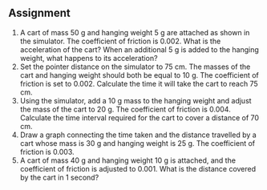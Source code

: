 ## Assignment

<ol>
  <li>A cart of mass 50 g and hanging weight 5 g are attached as shown in the simulator. The coefficient of friction is 0.002. What is the acceleration of the cart? When an additional 5 g is added to the hanging weight, what happens to its acceleration?</li>

  <li>Set the pointer distance on the simulator to 75 cm. The masses of the cart and hanging weight should both be equal to 10 g. The coefficient of friction is set to 0.002. Calculate the time it will take the cart to reach 75 cm.</li>

  <li>Using the simulator, add a 10 g mass to the hanging weight and adjust the mass of the cart to 20 g. The coefficient of friction is 0.004. Calculate the time interval required for the cart to cover a distance of 70 cm.</li>

  <li>Draw a graph connecting the time taken and the distance travelled by a cart whose mass is 30 g and hanging weight is 25 g. The coefficient of friction is 0.003.</li>

  <li>A cart of mass 40 g and hanging weight 10 g is attached, and the coefficient of friction is adjusted to 0.001. What is the distance covered by the cart in 1 second?</li>
</ol>




